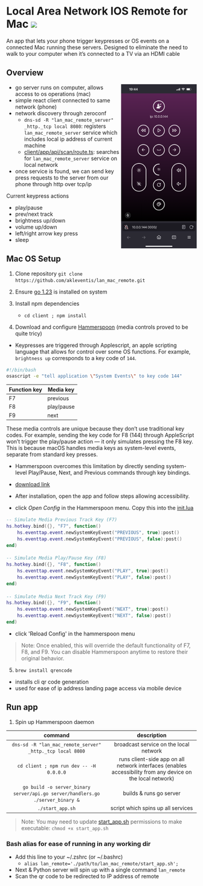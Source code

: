 # Local Area Network IOS Remote for Mac <img width=40 src="https://github.com/user-attachments/assets/b44303e5-06da-40d2-9a08-08285e3dc008" />
An app that lets your phone trigger keypresses or OS events on a connected Mac running these servers. Designed to eliminate the need to walk to your computer when it’s connected to a TV via an HDMI cable 

## Overview
<img align='right' width=200 src="screen.PNG" />

- go server runs on computer, allows access to os operations (mac)
- simple react client connected to same network (phone)
- network discovery through zeroconf
    - `dns-sd -R "lan_mac_remote_server" _http._tcp local 8080`: registers `lan_mac_remote_server` service which includes local ip address of current machine
    - [client/app/api/scan/route.ts](./client/app/api/scan/route.ts): searches for `lan_mac_remote_server` service on local network
- once service is found, we can send key press requests to the server from our phone through http over tcp/ip

Current keypress actions
- play/pause
- prev/next track
- brightness up/down
- volume up/down
- left/right arrow key press
- sleep

## Mac OS Setup
1. Clone repository `git clone https://github.com/akleventis/lan_mac_remote.git`

1. Ensure [go 1.23](https://go.dev/doc/install) is installed on system 

1. Install npm dependencies
   -  `cd client ; npm install`
   
1. Download and configure [Hammerspoon](https://www.hammerspoon.org/) (media controls proved to be quite tricy)

- Keypresses are triggered through Applescript, an apple scripting language that allows for control over some OS functions. For example, `brightness up` corresponds to a key code of `144`.

```bash
#!/bin/bash
osascript -e "tell application \"System Events\" to key code 144"
```

|Function key|Media key|
-|-
|F7|previous|
|F8|play/pause|
|F9|next|

These media controls are unique because they don’t use traditional key codes. For example, sending the key code for F8 (144) through AppleScript won’t trigger the play/pause action — it only simulates pressing the F8 key. This is because macOS handles media keys as system-level events, separate from standard key presses. 
  - Hammerspoon overcomes this limitation by directly sending system-level Play/Pause, Next, and Previous commands through key bindings.

- [download link](https://github.com/Hammerspoon/hammerspoon/releases/tag/1.0.0)
- After installation, open the app and follow steps allowing accessibility.
- click *Open Config* in the Hammerspoon menu. Copy this into the [init.lua](./init.lua)
```lua
-- Simulate Media Previous Track Key (F7)
hs.hotkey.bind({}, "F7", function()
    hs.eventtap.event.newSystemKeyEvent("PREVIOUS", true):post()
    hs.eventtap.event.newSystemKeyEvent("PREVIOUS", false):post()
end)

-- Simulate Media Play/Pause Key (F8)
hs.hotkey.bind({}, "F8", function()
    hs.eventtap.event.newSystemKeyEvent("PLAY", true):post()
    hs.eventtap.event.newSystemKeyEvent("PLAY", false):post()
end)

-- Simulate Media Next Track Key (F9)
hs.hotkey.bind({}, "F9", function()
    hs.eventtap.event.newSystemKeyEvent("NEXT", true):post()
    hs.eventtap.event.newSystemKeyEvent("NEXT", false):post()
end)
```
- click 'Reload Config' in the hammerspoon menu
> Note: Once enabled, this will override the default functionality of F7, F8, and F9. You can disable Hammerspoon anytime to restore their original behavior.

5. `brew install qrencode`
- installs cli qr code generation
- used for ease of ip address landing page access via mobile device

## Run app
1. Spin up Hammerspoon daemon

|command | description|
| :--: | :--: |
|`dns-sd -R "lan_mac_remote_server" _http._tcp local 8080`| broadcast service on the local network|
|`cd client ; npm run dev -- -H 0.0.0.0`|runs client-side app on all network interfaces (enables accessibility from any device on the local network) |
|`go build -o server_binary server/api.go server/handlers.go ./server_binary &`| builds & runs go server |
|`./start_app.sh`|script which spins up all services|

> Note: You may need to update [start_app.sh](start_app.sh) permissions to make executable: `chmod +x start_app.sh`

### Bash alias for ease of running in any working dir 
- Add this line to your ~/.zshrc (or ~/.bashrc)
  - `alias lan_remote='./path/to/lan_mac_remote/start_app.sh';`
- Next & Python server will spin up with a single command `lan_remote`
- Scan the qr code to be redirected to IP address of remote
